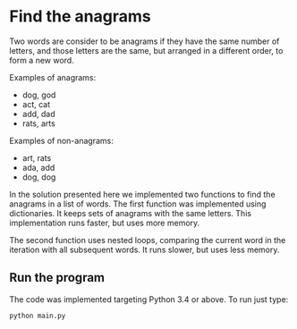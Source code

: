 # Find the anagrams

Two words are consider to be anagrams if they have the same number of letters, and those letters are the same, but arranged in a different order, to form a new word.

Examples of anagrams:

* dog, god
* act, cat
* add, dad
* rats, arts

Examples of non-anagrams:

* art, rats
* ada, add
* dog, dog

In the solution presented here we implemented two functions to find the anagrams in a list of words. The first function was implemented using dictionaries. It keeps sets of anagrams with the same letters. This implementation runs faster, but uses more memory.

The second function uses nested loops, comparing the current word in the iteration with all subsequent words. It runs slower, but uses less memory.


## Run the program

The code was implemented targeting Python 3.4 or above. To run just type:

```bash
python main.py
```
